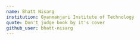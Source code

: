 ```yaml
---
name: Bhatt Nisarg
institution: Gyanmanjari Institute of Technology
quote: Don't judge book by it's cover
github_user: bhatt-nisarg
---
```

